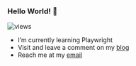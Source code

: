 ### Hello World! 👋


![views](https://komarev.com/ghpvc/?username=grasshopper7&color=blue)

- I’m currently learning Playwright
- Visit and leave a comment on my [blog](https://ghchirp.online)
- Reach me at my [email](mailto:grass.hopper.moc@gmail.com)

<!--
**grasshopper7/grasshopper7** is a ✨ _special_ ✨ repository because its `README.md` (this file) appears on your GitHub profile.

Here are some ideas to get you started:

- 🔭 I’m currently working on ...
- 🌱 I’m currently learning ...
- 👯 I’m looking to collaborate on ...
- 🤔 I’m looking for help with ...
- 💬 Ask me about ...
- 📫 How to reach me: ...
- 😄 Pronouns: ...
- ⚡ Fun fact: ...
-->
